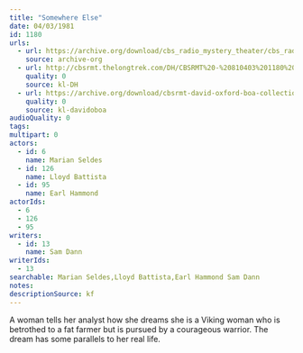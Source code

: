 ```yaml
---
title: "Somewhere Else"
date: 04/03/1981
id: 1180
urls: 
  - url: https://archive.org/download/cbs_radio_mystery_theater/cbs_radio_mystery_theater-1151-1200.zip/cbs_radio_mystery_theater-1151-1200%2Fcbsrmt_1180_somewhere_else.mp3
    source: archive-org
  - url: http://cbsrmt.thelongtrek.com/DH/CBSRMT%20-%20810403%201180%20Somewhere%20Else_dh.mp3
    quality: 0
    source: kl-DH
  - url: https://archive.org/download/cbsrmt-david-oxford-boa-collection/CBSRMT-810403-1180-Somewhere-Else-(32-22)-[2007]-{BoA}.mp3
    quality: 0
    source: kl-davidoboa
audioQuality: 0
tags: 
multipart: 0
actors:  
  - id: 6
    name: Marian Seldes  
  - id: 126
    name: Lloyd Battista  
  - id: 95
    name: Earl Hammond
actorIds:  
  - 6  
  - 126  
  - 95
writers:  
  - id: 13
    name: Sam Dann
writerIds:  
  - 13
searchable: Marian Seldes,Lloyd Battista,Earl Hammond Sam Dann
notes: 
descriptionSource: kf
---
```

A woman tells her analyst how she dreams she is a Viking woman who is betrothed to a fat farmer but is pursued by a courageous warrior. The dream has some parallels to her real life.